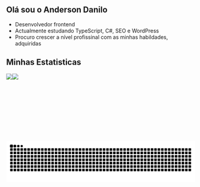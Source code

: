 ## Olá sou o Anderson Danilo
+ Desenvolvedor frontend
+ Actualmente estudando TypeScript, C#, SEO e WordPress
+ Procuro crescer a nível profissinal com as minhas habildades, adquiridas
## Minhas Estatisticas
<main style="display:flex">
 
<div>
 <img align="right" height="180em" src="https://github-readme-stats.vercel.app/api/top-langs/?username=AndersonDaniloMs&layout=compact&langs_count=16&theme=radical"/>
</div>

<div>
  <picture>
  <source
    srcset="https://github-readme-stats.vercel.app/api?username=AndersonDaniloMs&show_icons=true&theme=radical"
    media="(prefers-color-scheme: dark)"
  />
  <source
    srcset="https://github-readme-stats.vercel.app/api?username=AndersonDaniloMs&show_icons=true"
    media="(prefers-color-scheme: light), (prefers-color-scheme: no-preference)"
  />
  <img  height="180em" src="https://github-readme-stats.vercel.app/api?username=AndersonDaniloMs&show_icons=true" />
</picture>
 </div>

 </main>

<div  align="center">
<picture>
  <source media="(prefers-color-scheme: dark)" srcset="https://raw.githubusercontent.com/AndersonDaniloMs/AndersonDaniloMs/output/github-contribution-grid-snake-dark.svg">
  <source media="(prefers-color-scheme: light)" srcset="https://raw.githubusercontent.com/AndersonDaniloMs/AndersonDaniloMs/output/github-contribution-grid-snake.svg">
  <img alt="github contribution grid snake animation" src="https://raw.githubusercontent.com/AndersonDaniloMs/AndersonDaniloMs/output/github-contribution-grid-snake.svg">
</picture>
</div>

